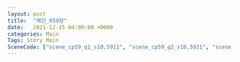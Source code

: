 ```yaml
---
layout: post
title:  "메인_059장"
date:   2021-12-15 04:00:00 +0000
categories: Main
Tags: Story Main
SceneCode: ["scene_cp59_q1_s10,5911", "scene_cp59_q2_s10,5921", "scene_cp59_q3_s10,5931", "scene_cp59_q3_s20,5932", "scene_cp59_q4_s10,5941", "scene_cp59_q4_s20,5942", "scene_cp59_q4_s30,5943"]
---
```

